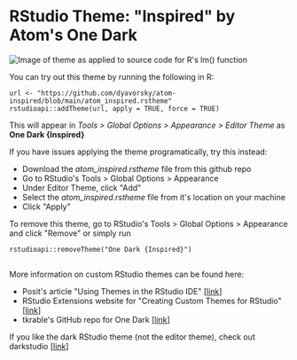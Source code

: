 # RStudio Theme: "Inspired" by Atom's One Dark

![Image of theme as applied to source code for R's lm() function](atom-inspired.png)


You can try out this theme by running the following in R:

```{r}
url <- "https://github.com/dyavorsky/atom-inspired/blob/main/atom_inspired.rstheme"
rstudioapi::addTheme(url, apply = TRUE, force = TRUE)
```

This will appear in *Tools \> Global Options \> Appearance \> Editor Theme* as **One Dark {Inspired}**

If you have issues applying the theme programatically, try this instead:

 - Download the *atom_inspired.rstheme* file from this github repo
 - Go to RStudio's Tools > Global Options > Appearance
 - Under Editor Theme, click "Add"
 - Select the *atom_inspired.rstheme* file from it's location on your machine
 - Click "Apply"

To remove this theme, go to RStudio's Tools > Global Options > Appearance and click "Remove" or simply run

```{r}
rstudioapi::removeTheme("One Dark {Inspired}")
```
## 

More information on custom RStudio themes can be found here:

-   Posit's article "Using Themes in the RStudio IDE" [[link](https://support.posit.co/hc/en-us/articles/115011846747-Using-Themes-in-the-RStudio-IDE)]
-   RStudio Extensions website for "Creating Custom Themes for RStudio" [[link](https://rstudio.github.io/rstudio-extensions/rstudio-theme-creation.html)]
-   tkrable's GitHub repo for One Dark [[link](https://github.com/tkrabel/rstudio_atom_theme)]


If you like the dark RStudio theme (not the editor theme), check out darkstudio [[link](https://github.com/rileytwo/darkstudio)]
